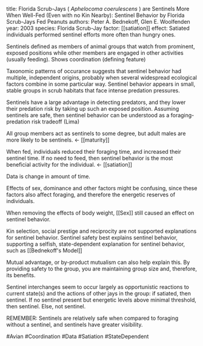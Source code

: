 
title: Florida Scrub-Jays ( <i>Aphelocoma coerulescens</i> ) are Sentinels More When Well-Fed (Even with no Kin Nearby): Sentinel Behavior by Florida Scrub-Jays Fed Peanuts
authors: Peter A. Bednekoff, Glen E. Woolfenden
year: 2003
species: Florida Scrub-Jay
factor: [[satiation]]
effect: Satiated individuals performed sentinel efforts more often than hungry ones.

Sentinels defined as members of animal groups that watch from prominent, exposed positions while other members are engaged in other activities (usually feeding). Shows coordination (defining feature)

Taxonomic patterns of occurance suggests that sentinel behavior had multiple, independent origins, probably when several widespread ecological factors combine in some particular way. Sentinel behavior appears in small, stable groups in scrub habitats that face intense predation pressures.

Sentinels have a large advantage in detecting predators, and they lower their predation risk by taking up such an exposed position.
Assuming sentinels are safe, then sentinel behavior can be understood as a foraging-predation risk tradeoff (Lima)

All group members act as sentinels to some degree, but adult males are more likely to be sentinels. <- [[maturity]]

When fed, individuals reduced their foraging time, and increased their sentinel time. If no need to feed, then sentinel behavior is the most beneficial activity for the individual. <- [[satiation]]

Data is change in amount of time.

Effects of sex, dominance and other factors might be confusing, since these factors also affect foraging, and therefore the energetic reserves of individuals.

When removing the effects of body weight, [[Sex]] still caused an effect on sentinel behavior.

Kin selection, social prestige and reciprocity are not supported explanations for sentinel behavior. Sentinel safety best explains sentinel behavior, supporting a selfish, state-dependent explanation for sentinel behavior, such as [[Bednekoff's Model]]

Mutual advantage, or by-product mutualism can also help explain this. By providing safety to the group, you are maintaining group size and, therefore, its benefits.

Sentinel interchanges seem to occur largely as opportunistic reactions to current state(s) and the actions of other jays in the group: if satiated, then sentinel. If no sentinel present but energetic levels above minimal threshold, then sentinel. Else, not sentinel.

REMEMBER: Sentinels are relatively safe when compared to foraging without a sentinel, and sentinels have greater visibility.

#Avian #Coordination #Data #Satiation #StateDependent 
